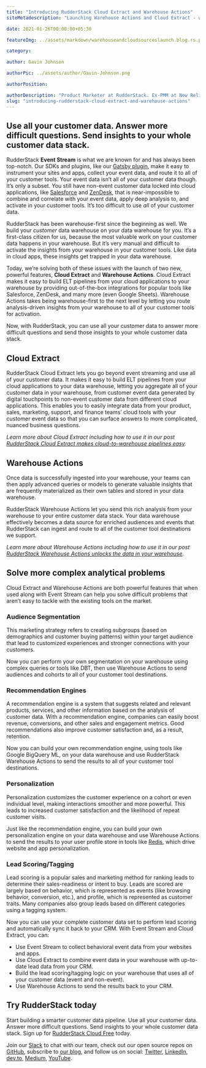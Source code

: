 ```yaml
---
title: "Introducing RudderStack Cloud Extract and Warehouse Actions"
siteMetadescription: "Launching Warehouse Actions and Cloud Extract - work with data to and from your warehouse and cloud sources with RudderStack."

date: 2021-01-26T00:00:00+05:30

featureImg: ../assets/markdown/warehouseandcloudsourceslaunch.blog.rs.png

category:

author: Gavin Johnson

authorPic: ../assets/author/Gavin-Johnson.png

authorPosition:

authorDescription: "Product Marketer at RudderStack. Ex-PMM at New Relic & AT&T. Ex-consultant at Deloitte. Ex-sys admin. (Sometimes) Ex-developer."
slug: "introducing-rudderstack-cloud-extract-and-warehouse-actions" 
---
```



## Use all your customer data. Answer more difficult questions. Send insights to your whole customer data stack.

RudderStack **Event Stream** is what we are known for and has always been top-notch. Our SDKs and plugins, like our [Gatsby plugin](https://www.gatsbyjs.com/plugins/gatsby-plugin-rudderstack/), make it easy to instrument your sites and apps, collect your event data, and route it to all of your customer tools. Your event data isn’t all of your customer data though. It’s only a subset. You still have non-event customer data locked into cloud applications, like [Salesforce](https://docs.rudderstack.com/sources/salesforce) and [ZenDesk](https://docs.rudderstack.com/sources/zendesk), that is near-impossible to combine and correlate with your event data, apply deep analysis to, and activate in your customer tools. It’s too difficult to use _all_ of your customer data.

RudderStack has been warehouse-first since the beginning as well. We build your _customer_ data warehouse on your data warehouse for you. It’s a first-class citizen for us, because the most valuable work on your customer data happens in your warehouse. But it’s very manual and difficult to activate the insights from your warehouse in your customer tools. Like data in cloud apps, these insights get trapped in your data warehouse.

Today, we’re solving both of these issues with the launch of two new, powerful features, **Cloud Extract** and **Warehouse Actions**. Cloud Extract makes it easy to build ELT pipelines from your cloud applications to your warehouse by providing out-of-the-box integrations for popular tools like Salesforce, ZenDesk, and many more (even Google Sheets). Warehouse Actions takes being warehouse-first to the next level by letting you route analysis-driven insights from your warehouse to all of your customer tools for activation.

Now, with RudderStack, you can use all your customer data to answer more difficult questions and send those insights to your whole customer data stack.


## Cloud Extract

RudderStack Cloud Extract lets you go beyond event streaming and use all of your customer data. It makes it easy to build ELT pipelines from your cloud applications to your data warehouse, letting you aggregate all of your customer data in your warehouse, from customer event data generated by digital touchpoints to non-event customer data from different cloud applications. This enables you to easily integrate data from your product, sales, marketing, support, and finance teams’ cloud tools with your customer event data so that you can surface answers to more complicated, nuanced business questions.

_Learn more about Cloud Extract including how to use it in our post [RudderStack Cloud Extract makes cloud-to-warehouse pipelines easy](https://rudderstack.com/blog/rudderstack-cloud-extract-makes-cloud-to-warehouse-pipelines-easy)._


## Warehouse Actions

Once data is successfully ingested into your warehouse, your teams can then apply advanced queries or models to generate valuable insights that are frequently materialized as their own tables and stored in your data warehouse.

RudderStack Warehouse Actions let you send this rich analysis from your warehouse to your entire customer data stack. Your data warehouse effectively becomes a data source for enriched audiences and events that RudderStack can ingest and route to all of the customer tool destinations we support.

_Learn more about Warehouse Actions including how to use it in our post [RudderStack Warehouse Actions unlocks the data in your warehouse](https://rudderstack.com/blog/rudderstack-warehouse-actions-unlocks-the-data-in-your-warehouse)._


## Solve more complex analytical problems

Cloud Extract and Warehouse Actions are both powerful features that when used along with Event Stream can help you solve difficult problems that aren’t easy to tackle with the existing tools on the market.


### Audience Segmentation

This marketing strategy refers to creating subgroups (based on demographics and customer buying patterns) within your target audience that lead to customized experiences and stronger connections with your customers.

Now you can perform your own segmentation on your warehouse using complex queries or tools like DBT, then use Warehouse Actions to send audiences and cohorts to all of your customer tool destinations.


### Recommendation Engines

A recommendation engine is a system that suggests related and relevant products, services, and other information based on the analysis of customer data. With a recommendation engine, companies can easily boost revenue, conversions, and other sales and engagement metrics. Good recommendations also improve customer satisfaction and, as a result, retention. 

Now you can build your own recommendation engine, using tools like Google BigQuery ML, on your data warehouse and use RudderStack Warehouse Actions to send the results to all of your customer tool destinations.


### Personalization

Personalization customizes the customer experience on a cohort or even individual level, making interactions smoother and more powerful. This leads to increased customer satisfaction and the likelihood of repeat customer visits.

Just like the recommendation engine, you can build your own personalization engine on your data warehouse and use Warehouse Actions to send the results to your user profile store in tools like [Redis](https://redis.io/), which drive website and app personalization.


### Lead Scoring/Tagging

Lead scoring is a popular sales and marketing method for ranking leads to determine their sales-readiness or intent to buy. Leads are scored are largely based on behavior, which is represented as events (like browsing behavior, conversion, etc.), and profile, which is represented as customer traits. Many companies also group leads based on different categories using a tagging system.

Now you can use your complete customer data set to perform lead scoring and automatically sync it back to your CRM. With Event Stream and Cloud Extract, you can:  



*   Use Event Stream to collect behavioral event data from your websites and apps.
*   Use Cloud Extract to combine event data in your warehouse with up-to-date lead data from your CRM.
*   Build the lead scoring/tagging logic on your warehouse that uses all of your customer data (event and non-event).
*   Use Warehouse Actions to send the results back to your CRM.


## Try RudderStack today

Start building a smarter customer data pipeline. Use all your customer data. Answer more difficult questions. Send insights to your whole customer data stack. Sign up for [RudderStack Cloud Free](https://app.rudderlabs.com/signup?type=freetrial) today.

Join our [Slack](https://resources.rudderstack.com/join-rudderstack-slack) to chat with our team, check out our open source repos on [GitHub](https://github.com/rudderlabs), subscribe to [our blog](https://rudderstack.com/blog/), and follow us on social: [Twitter](https://twitter.com/RudderStack), [LinkedIn](https://www.linkedin.com/company/rudderlabs/), [dev.to](https://dev.to/rudderstack), [Medium](https://rudderstack.medium.com/), [YouTube](https://www.youtube.com/channel/UCgV-B77bV_-LOmKYHw8jvBw).
